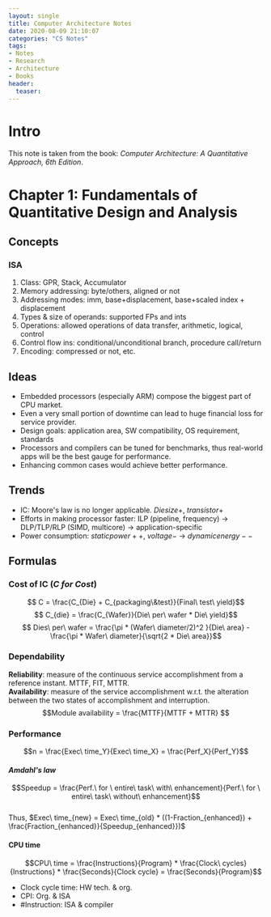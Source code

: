 ```yaml
---
layout: single
title: Computer Architecture Notes
date: 2020-08-09 21:10:07
categories: "CS Notes"
tags:
- Notes
- Research
- Architecture
- Books
header:
  teaser: 
---
```


# Intro

This note is taken from the book: *Computer Architecture: A Quantitative Approach, 6th Edition*. 

# Chapter 1: Fundamentals of Quantitative Design and Analysis

## Concepts

### ISA

1. Class: GPR, Stack, Accumulator
2. Memory addressing: byte/others, aligned or not
3. Addressing modes: imm, base+displacement, base+scaled index + displacement
4. Types & size of operands: supported FPs and ints
5. Operations: allowed operations of data transfer, arithmetic, logical, control
6. Control flow ins: conditional/unconditional branch, procedure call/return
7. Encoding: compressed or not, etc.

## Ideas

- Embedded processors (especially ARM) compose the biggest part of CPU market.
- Even a very small portion of downtime can lead to huge financial loss for service provider.
- Design goals: application area, SW compatibility, OS requirement, standards
- Processors and compilers can be tuned for benchmarks, thus real-world apps will be the best gauge for performance.
- Enhancing common cases would achieve better performance.

## Trends

- IC: Moore's law is no longer applicable. $Die size +$, $transistor +$
- Efforts in making processor faster: ILP (pipeline, frequency) -> DLP/TLP/RLP (SIMD, multicore) -> application-specific
- Power consumption: $static power ++$, $voltage -$ -> $dynamic energy --$

## Formulas

### Cost of IC (*C for Cost*)

$$ C = \frac{C_{Die} + C_{packaging\&test}}{Final\ test\ yield}$$
$$ C_{die}  = \frac{C_{Wafer}}{Die\ per\ wafer * Die\ yield}$$
$$ Dies\ per\ wafer = \frac{\pi * (Wafer\ diameter/2)^2 }{Die\ area} - \frac{\pi * Wafer\ diameter}{\sqrt{2 * Die\ area}}$$

### Dependability  

**Reliability**: measure of the continuous service accomplishment from a reference instant. MTTF, FIT, MTTR.  
**Availability**: measure of the service accomplishment w.r.t. the alteration between the two states of accomplishment and interruption.  
$$Module availability = \frac{MTTF}{MTTF + MTTR} $$

### Performance

$$n = \frac{Exec\ time_Y}{Exec\ time_X} = \frac{Perf_X}{Perf_Y}$$

#### *Amdahl's law*
$$Speedup = \frac{Perf.\ for \ entire\ task\ with\ enhancement}{Perf.\ for \ entire\ task\ without\ enhancement}$$  
Thus, $Exec\ time_{new} = Exec\ time_{old} * ((1-Fraction_{enhanced}) + \frac{Fraction_{enhanced}}{Speedup_{enhanced}})$

#### CPU time
$$CPU\ time = \frac{Instructions}{Program} * \frac{Clock\ cycles}{Instructions} * \frac{Seconds}{Clock cycle} = \frac{Seconds}{Program}$$

- Clock cycle time: HW tech. & org.
- CPI: Org. & ISA
- \#Instruction: ISA & compiler

